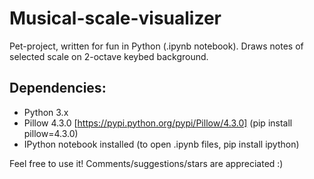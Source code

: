 # Musical-scale-visualizer
Pet-project, written for fun in Python (.ipynb notebook). Draws notes of selected scale on 2-octave keybed background.
## Dependencies:
- Python 3.x
- Pillow 4.3.0 [https://pypi.python.org/pypi/Pillow/4.3.0] (pip install pillow=4.3.0)
- IPython notebook installed (to open .ipynb files, pip install ipython)

Feel free to use it! Comments/suggestions/stars are appreciated :)
